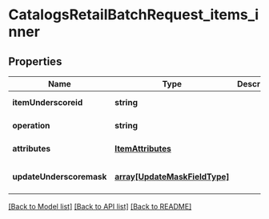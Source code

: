 # CatalogsRetailBatchRequest_items_inner

## Properties
Name | Type | Description | Notes
------------ | ------------- | ------------- | -------------
**itemUnderscoreid** | **string** |  | [default to null]
**operation** | **string** |  | [default to null]
**attributes** | [**ItemAttributes**](ItemAttributes.md) |  | [default to null]
**updateUnderscoremask** | [**array[UpdateMaskFieldType]**](UpdateMaskFieldType.md) |  | [optional] [default to null]

[[Back to Model list]](../README.md#documentation-for-models) [[Back to API list]](../README.md#documentation-for-api-endpoints) [[Back to README]](../README.md)


